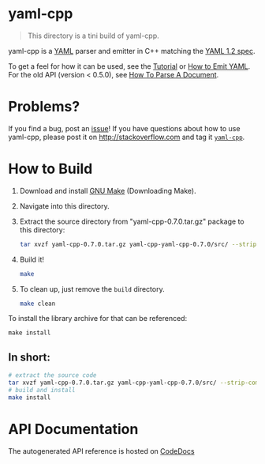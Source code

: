 # yaml-cpp

> This directory is a tini build of yaml-cpp.

yaml-cpp is a [YAML](http://www.yaml.org/) parser and emitter in C++ matching the [YAML 1.2 spec](http://www.yaml.org/spec/1.2/spec.html).

To get a feel for how it can be used, see the [Tutorial](https://github.com/jbeder/yaml-cpp/wiki/Tutorial) or [How to Emit YAML](https://github.com/jbeder/yaml-cpp/wiki/How-To-Emit-YAML). For the old API (version < 0.5.0), see [How To Parse A Document](https://github.com/jbeder/yaml-cpp/wiki/How-To-Parse-A-Document-(Old-API)).

# Problems? #

If you find a bug, post an [issue](https://github.com/jbeder/yaml-cpp/issues)! If you have questions about how to use yaml-cpp, please post it on http://stackoverflow.com and tag it [`yaml-cpp`](http://stackoverflow.com/questions/tagged/yaml-cpp).

# How to Build #

1. Download and install [GNU Make](http://www.cmake.org) (Downloading Make).

2. Navigate into this directory.

3. Extract the source directory from "yaml-cpp-0.7.0.tar.gz" package to this directory:

    ```sh
    tar xvzf yaml-cpp-0.7.0.tar.gz yaml-cpp-yaml-cpp-0.7.0/src/ --strip-components 1
    ```

4. Build it!
    ```sh
    make
    ```

5. To clean up, just remove the `build` directory.
    ```sh
    make clean
    ```

To install the library archive for that can be referenced:

```
make install
```

## In short:

```sh
# extract the source code
tar xvzf yaml-cpp-0.7.0.tar.gz yaml-cpp-yaml-cpp-0.7.0/src/ --strip-components 1
# build and install
make install
```


# API Documentation 

The autogenerated API reference is hosted on [CodeDocs](https://codedocs.xyz/jbeder/yaml-cpp/index.html)
